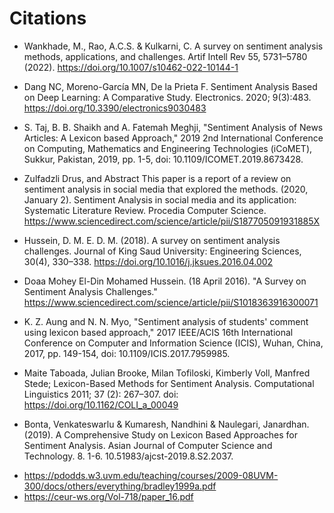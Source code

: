 # Citations

- Wankhade, M., Rao, A.C.S. & Kulkarni, C. A survey on sentiment analysis methods, applications, and challenges. Artif Intell Rev 55, 5731–5780 (2022). https://doi.org/10.1007/s10462-022-10144-1
- Dang NC, Moreno-García MN, De la Prieta F. Sentiment Analysis Based on Deep Learning: A Comparative Study. Electronics. 2020; 9(3):483. https://doi.org/10.3390/electronics9030483
- S. Taj, B. B. Shaikh and A. Fatemah Meghji, "Sentiment Analysis of News Articles: A Lexicon based Approach," 2019 2nd International Conference on Computing, Mathematics and Engineering Technologies (iCoMET), Sukkur, Pakistan, 2019, pp. 1-5, doi: 10.1109/ICOMET.2019.8673428.

- Zulfadzli Drus, and Abstract This paper is a report of a review on sentiment analysis in social media that explored the methods. (2020, January 2). Sentiment Analysis in social media and its application: Systematic Literature Review. Procedia Computer Science. https://www.sciencedirect.com/science/article/pii/S187705091931885X
- Hussein, D. M. E. D. M. (2018). A survey on sentiment analysis challenges. Journal of King Saud University: Engineering Sciences, 30(4), 330–338. https://doi.org/10.1016/j.jksues.2016.04.002
- Doaa Mohey El-Din Mohamed Hussein. (18 April 2016). "A Survey on Sentiment Analysis Challenges." https://www.sciencedirect.com/science/article/pii/S1018363916300071
- K. Z. Aung and N. N. Myo, "Sentiment analysis of students' comment using lexicon based approach," 2017 IEEE/ACIS 16th International Conference on Computer and Information Science (ICIS), Wuhan, China, 2017, pp. 149-154, doi: 10.1109/ICIS.2017.7959985.
- Maite Taboada, Julian Brooke, Milan Tofiloski, Kimberly Voll, Manfred Stede; Lexicon-Based Methods for Sentiment Analysis. Computational Linguistics 2011; 37 (2): 267–307. doi: https://doi.org/10.1162/COLI_a_00049
- Bonta, Venkateswarlu & Kumaresh, Nandhini & Naulegari, Janardhan. (2019). A Comprehensive Study on Lexicon Based Approaches for Sentiment Analysis. Asian Journal of Computer Science and Technology. 8. 1-6. 10.51983/ajcst-2019.8.S2.2037.

<!-- afinn -->

- https://pdodds.w3.uvm.edu/teaching/courses/2009-08UVM-300/docs/others/everything/bradley1999a.pdf
- https://ceur-ws.org/Vol-718/paper_16.pdf
